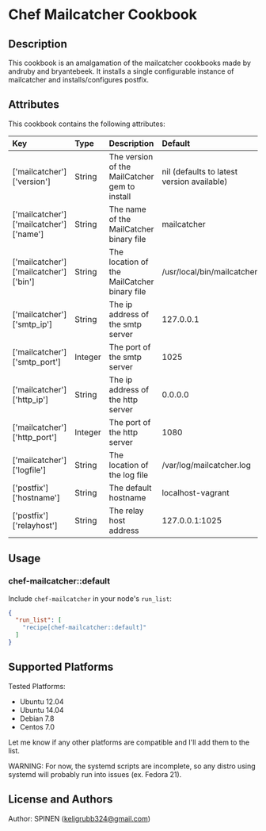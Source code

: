 Chef Mailcatcher Cookbook
===

Description
---

This cookbook is an amalgamation of the mailcatcher cookbooks made by andruby and bryantebeek.
It installs a single configurable instance of mailcatcher and installs/configures postfix.

Attributes
---

This cookbook contains the following attributes:

|Key|Type|Description|Default|
|:---|:---|:---|:---|
|['mailcatcher']['version']|String|The version of the MailCatcher gem to install|nil (defaults to latest version available)|
|['mailcatcher']['mailcatcher']['name']|String|The name of the MailCatcher binary file|mailcatcher|
|['mailcatcher']['mailcatcher']['bin']|String|The location of the MailCatcher binary file|/usr/local/bin/mailcatcher|
|['mailcatcher']['smtp_ip']|String|The ip address of the smtp server|127.0.0.1|
|['mailcatcher']['smtp_port']|Integer|The port of the smtp server|1025|
|['mailcatcher']['http_ip']|String|The ip address of the http server|0.0.0.0|
|['mailcatcher']['http_port']|Integer|The port of the http server|1080|
|['mailcatcher']['logfile']|String|The location of the log file|/var/log/mailcatcher.log|
|['postfix']['hostname']|String|The default hostname|localhost-vagrant|
|['postfix']['relayhost']|String|The relay host address|127.0.0.1:1025|

Usage
---

### chef-mailcatcher::default

Include `chef-mailcatcher` in your node's `run_list`:

```json
{
  "run_list": [
    "recipe[chef-mailcatcher::default]"
  ]
}
```

Supported Platforms
---

Tested Platforms:

* Ubuntu 12.04
* Ubuntu 14.04
* Debian 7.8
* Centos 7.0

Let me know if any other platforms are compatible and I'll add them to the list.

WARNING: For now, the systemd scripts are incomplete, so any distro using systemd will probably run into issues (ex. Fedora 21).

License and Authors
---

Author: SPINEN (<keligrubb324@gmail.com>)
